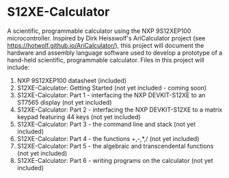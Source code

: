 # S12XE-Calculator
A scientific, programmable calculator using the NXP 9S12XEP100  microcontroller.
Inspired by Dirk Heisswolf's AriCalculator project (see https://hotwolf.github.io/AriCalculator/), this project will document the hardware and assembly language software used to develop a prototype of a hand-held scientific, programmable calculator.
Files in this project will include:
1) NXP 9S12XEP100 datasheet (included)
2) S12XE-Calculator: Getting Started (not yet included - coming soon) 
3) S12XE-Calculator: Part 1 - interfacing the NXP DEVKIT-S12XE to an ST7565 display (not yet included)    
4) S12XE-Calculator: Part 2 - interfacing the NXP DEVKIT-S12XE to a matrix keypad featuring 44 keys (not yet included) 
5) S12XE-Calculator: Part 3 - the command line and stack (not yet included) 
6) S12XE-Calculator: Part 4 - the functions +,-,*,/ (not yet included)
7) S12XE-Calculator: Part 5 - the algebraic and transcendental functions (not yet included)
8) S12XE-Calculator: Part 6 - writing programs on the calculator (not yet included)
